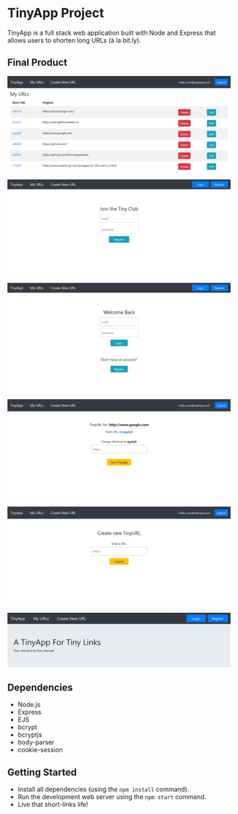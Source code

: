 # TinyApp Project

TinyApp is a full stack web application built with Node and Express that allows users to shorten long URLs (à la bit.ly).

## Final Product

!["Screenshot of a user's library of TinyURLs"](https://raw.githubusercontent.com/fictionalparakeets/tinyapp/master/docs/users_index_library.png)

!["Registration Page"](https://raw.githubusercontent.com/fictionalparakeets/tinyapp/master/docs/registration_page.png)

!["Login Page"](https://raw.githubusercontent.com/fictionalparakeets/tinyapp/master/docs/login_page.png)

!["Modify An Existing Link"](https://raw.githubusercontent.com/fictionalparakeets/tinyapp/master/docs/modify_existing_url.png)

!["Create A New TinyURL"](https://raw.githubusercontent.com/fictionalparakeets/tinyapp/master/docs/create_new_url.png)

!["Home Page"](https://raw.githubusercontent.com/fictionalparakeets/tinyapp/master/docs/home_page.png)

## Dependencies

- Node.js
- Express
- EJS
- bcrypt
- bcryptjs
- body-parser
- cookie-session

## Getting Started

- Install all dependencies (using the `npm install` command).
- Run the development web server using the `npm start` command.
- Live that short-links life!
